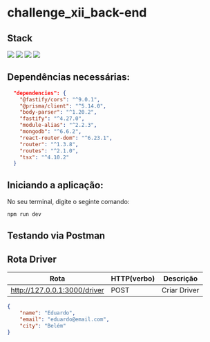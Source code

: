 # challenge_xii_back-end

## Stack
<div align="left">
 <img src="https://img.shields.io/badge/MongoDB-47A248.svg?style=for-the-badge&logo=MongoDB&logoColor=white" />
 <img src="https://img.shields.io/badge/Prisma-2D3748.svg?style=for-the-badge&logo=Prisma&logoColor=white" />
 <img src="https://img.shields.io/badge/Postman-FF6C37.svg?style=for-the-badge&logo=Postman&logoColor=white" />
 <img src="https://img.shields.io/badge/TypeScript-3178C6.svg?style=for-the-badge&logo=TypeScript&logoColor=white" />
</div>

## Dependências necessárias:

```json
  "dependencies": {
    "@fastify/cors": "^9.0.1",
    "@prisma/client": "^5.14.0",
    "body-parser": "^1.20.2",
    "fastify": "^4.27.0",
    "module-alias": "^2.2.3",
    "mongodb": "^6.6.2",
    "react-router-dom": "^6.23.1",
    "router": "^1.3.8",
    "routes": "^2.1.0",
    "tsx": "^4.10.2"
  }
```

## Iniciando a aplicação:

No seu terminal, digite o seginte comando:


```bash
npm run dev
```


## Testando via Postman

## Rota Driver

| Rota                             | HTTP(verbo) | Descrição         |
| -------------------------------- | ----------- | ----------------- |
| http://127.0.0.1:3000/driver     | POST        | Criar Driver      |

```json
{
    "name": "Eduardo",
    "email": "eduardo@email.com",
    "city": "Belém"
}
```
